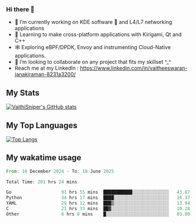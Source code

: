 ### Hi there 👋

- 🔭 I’m currently working on KDE software 💓 and L4/L7 networking applications 
- 📖 Learning to make cross-platform applications with Kirigami, Qt and C++
- 🕸️ Exploring eBPF/DPDK, Envoy and instrumenting Cloud-Native applications. 
- 👯 I’m looking to collaborate on any project that fits my skillset ^_^
- Reach me at my LinkedIn : https://www.linkedin.com/in/vaitheeswaran-janakiraman-8231a3200/

## My Stats
[![VaithiSniper's GitHub stats](https://github-readme-stats.vercel.app/api?username=VaithiSniper&hide=stars&theme=radical)](https://github.com/anuraghazra/github-readme-stats)

## My Top Languages

[![Top Langs](https://github-readme-stats.vercel.app/api/top-langs/?username=VaithiSniper&layout=compact)](https://github.com/anuraghazra/github-readme-stats)

## My wakatime usage

<!--START_SECTION:waka-->

```rust
From: 18 December 2024 - To: 18 June 2025

Total Time: 201 hrs 24 mins

Go                   91 hrs 55 mins  ███████████░░░░░░░░░░░░░░   43.87 %
Python               34 hrs 17 mins  ████░░░░░░░░░░░░░░░░░░░░░   16.37 %
YAML                 29 hrs 12 mins  ███▒░░░░░░░░░░░░░░░░░░░░░   13.94 %
C                    21 hrs 33 mins  ██▓░░░░░░░░░░░░░░░░░░░░░░   10.28 %
Other                8 hrs 8 mins    █░░░░░░░░░░░░░░░░░░░░░░░░   03.89 %
```

<!--END_SECTION:waka-->
